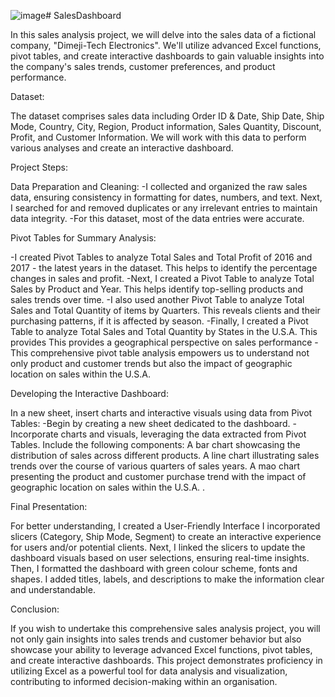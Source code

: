 ![image](https://thesistech.com/assets/images/pages/sales-analysis-excel-dashboards.png)# SalesDashboard


In this sales analysis project, we will delve into the sales data of a fictional company, "Dimeji-Tech Electronics".
We'll utilize advanced Excel functions, pivot tables, and create interactive dashboards to gain valuable insights into the company's sales trends, customer preferences, and product performance.

Dataset:

The dataset comprises sales data including Order ID & Date,	Ship Date,	Ship Mode, Country,	City,	Region,	Product information,	Sales	Quantity,	Discount,	Profit, and Customer Information. We will work with this data to perform various analyses and create an interactive dashboard.


Project Steps:

Data Preparation and Cleaning:
  -I collected and organized the raw sales data, ensuring consistency in formatting for dates, numbers, and text. Next, I searched for and removed duplicates or any irrelevant entries to maintain data integrity.
  -For this dataset, most of the data entries were accurate.
  
  
Pivot Tables for Summary Analysis:

  -I created Pivot Tables to analyze Total Sales and Total Profit of 2016 and 2017 - the latest years in the dataset. This helps to identify the percentage changes in sales and profit.
  -Next, I created a Pivot Table to analyze Total Sales by Product and Year. This helps identify top-selling products and sales trends over time.
  -I also used another Pivot Table to analyze Total Sales and Total Quantity of items by Quarters. This reveals clients and their purchasing patterns, if it is affected by season.
  -Finally, I created a Pivot Table to analyze Total Sales and Total Quantity by States in the U.S.A. This provides This provides a geographical perspective on sales performance
  -This comprehensive pivot table analysis empowers us to understand not only product and customer trends but also the impact of geographic location on sales within the U.S.A.


Developing the Interactive Dashboard:

In a new sheet, insert charts and interactive visuals using data from Pivot Tables:
  -Begin by creating a new sheet dedicated to the dashboard.
  -Incorporate charts and visuals, leveraging the data extracted from Pivot Tables. Include the following components:
        A bar chart showcasing the distribution of sales across different products.
        A line chart illustrating sales trends over the course of various quarters of sales years.
        A mao chart presenting the product and customer purchase trend with the impact of geographic location on sales within the U.S.A. .


Final Presentation:

For better understanding, I created a User-Friendly Interface
I incorporated slicers (Category, Ship Mode, Segment) to create an interactive experience for users and/or potential clients.
Next, I linked the slicers to update the dashboard visuals based on user selections, ensuring real-time insights.
Then, I formatted the dashboard with green colour scheme, fonts and shapes. I added titles, labels, and descriptions to make the information clear and understandable.



Conclusion:

If you wish to undertake this comprehensive sales analysis project, you will not only gain insights into sales trends and customer behavior but also showcase your ability to leverage advanced Excel functions, pivot tables, and create interactive dashboards.
This project demonstrates proficiency in utilizing Excel as a powerful tool for data analysis and visualization, contributing to informed decision-making within an organisation.
